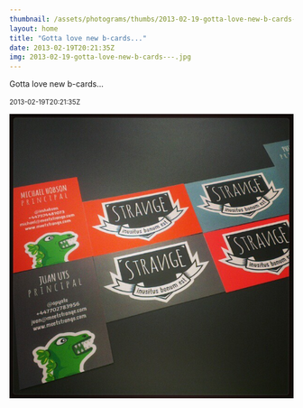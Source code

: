 ```yaml
---
thumbnail: /assets/photograms/thumbs/2013-02-19-gotta-love-new-b-cards---.png
layout: home
title: "Gotta love new b-cards..."
date: 2013-02-19T20:21:35Z
img: 2013-02-19-gotta-love-new-b-cards---.jpg
---
```


Gotta love new b-cards...

<small>2013-02-19T20:21:35Z</small>

![Gotta love new b-cards...](/assets/photograms/original/2013-02-19-gotta-love-new-b-cards---.jpg)
